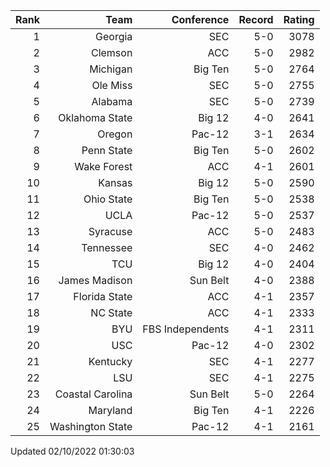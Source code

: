| Rank  | Team                 | Conference           | Record   | Rating |
| ---:  | ---:                 | ---:                 | ---:     | ---:   |
| 1     | Georgia              | SEC                  | 5-0      | 3078   |
| 2     | Clemson              | ACC                  | 5-0      | 2982   |
| 3     | Michigan             | Big Ten              | 5-0      | 2764   |
| 4     | Ole Miss             | SEC                  | 5-0      | 2755   |
| 5     | Alabama              | SEC                  | 5-0      | 2739   |
| 6     | Oklahoma State       | Big 12               | 4-0      | 2641   |
| 7     | Oregon               | Pac-12               | 3-1      | 2634   |
| 8     | Penn State           | Big Ten              | 5-0      | 2602   |
| 9     | Wake Forest          | ACC                  | 4-1      | 2601   |
| 10    | Kansas               | Big 12               | 5-0      | 2590   |
| 11    | Ohio State           | Big Ten              | 5-0      | 2538   |
| 12    | UCLA                 | Pac-12               | 5-0      | 2537   |
| 13    | Syracuse             | ACC                  | 5-0      | 2483   |
| 14    | Tennessee            | SEC                  | 4-0      | 2462   |
| 15    | TCU                  | Big 12               | 4-0      | 2404   |
| 16    | James Madison        | Sun Belt             | 4-0      | 2388   |
| 17    | Florida State        | ACC                  | 4-1      | 2357   |
| 18    | NC State             | ACC                  | 4-1      | 2333   |
| 19    | BYU                  | FBS Independents     | 4-1      | 2311   |
| 20    | USC                  | Pac-12               | 4-0      | 2302   |
| 21    | Kentucky             | SEC                  | 4-1      | 2277   |
| 22    | LSU                  | SEC                  | 4-1      | 2275   |
| 23    | Coastal Carolina     | Sun Belt             | 5-0      | 2264   |
| 24    | Maryland             | Big Ten              | 4-1      | 2226   |
| 25    | Washington State     | Pac-12               | 4-1      | 2161   |

Updated 02/10/2022 01:30:03
